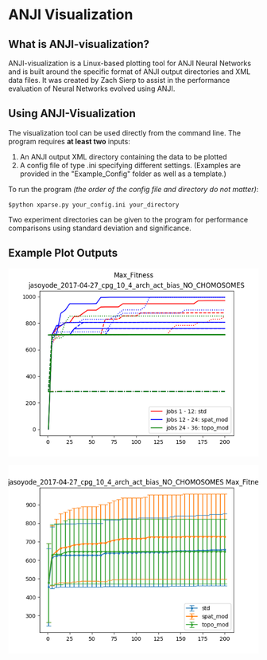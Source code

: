 # ANJI Visualization

## What is ANJI-visualization?
ANJI-visualization is a Linux-based plotting tool for ANJI Neural Networks and is built around the specific format of ANJI output directories and XML data files. It was created by Zach Sierp to assist in the performance evaluation of Neural Networks evolved using ANJI.

## Using ANJI-Visualization
The visualization tool can be used directly from the command line. The program requires **at least two** inputs:
1. An ANJI output XML directory containing the data to be plotted
1. A config file of type .ini specifying different settings. (Examples are provided in the "Example_Config" folder as well as a template.)

To run the program *(the order of the config file and directory do not matter)*:
```
$python xparse.py your_config.ini your_directory
```

Two experiment directories can be given to the program for performance comparisons using standard deviation and significance.

## Example Plot Outputs
![alt text](/Example_Plots/aggregate_plots/jasoyode_2017-04-27_cpg_10_4_arch_act_bias_NO_CHOMOSOMES_Max_Fitness_aggregate.png "Aggregate Max Fitness Plot")

![alt text](/Example_Plots/subgroup_plots/Max_Fitness_deviation.png "Max Fitness Standard Deviation Plot")
